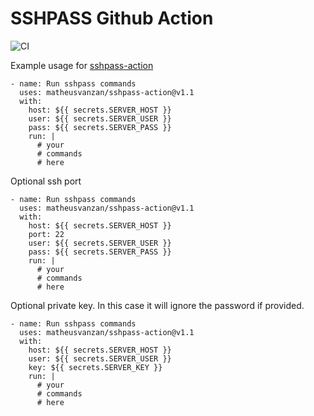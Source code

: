 # SSHPASS Github Action

![CI](https://github.com/matheusvanzan/sshpass-action-example/workflows/CI/badge.svg)

Example usage for [sshpass-action](https://github.com/matheusvanzan/sshpass-action)

```
- name: Run sshpass commands
  uses: matheusvanzan/sshpass-action@v1.1
  with:
    host: ${{ secrets.SERVER_HOST }}
    user: ${{ secrets.SERVER_USER }}
    pass: ${{ secrets.SERVER_PASS }}
    run: |
      # your 
      # commands
      # here
```

Optional ssh port

```
- name: Run sshpass commands
  uses: matheusvanzan/sshpass-action@v1.1
  with:
    host: ${{ secrets.SERVER_HOST }}
    port: 22
    user: ${{ secrets.SERVER_USER }}
    pass: ${{ secrets.SERVER_PASS }}
    run: |
      # your 
      # commands
      # here
```

Optional private key. In this case it will ignore the password if provided.

```
- name: Run sshpass commands
  uses: matheusvanzan/sshpass-action@v1.1
  with:
    host: ${{ secrets.SERVER_HOST }}
    user: ${{ secrets.SERVER_USER }}
    key: ${{ secrets.SERVER_KEY }}
    run: |
      # your 
      # commands
      # here
```